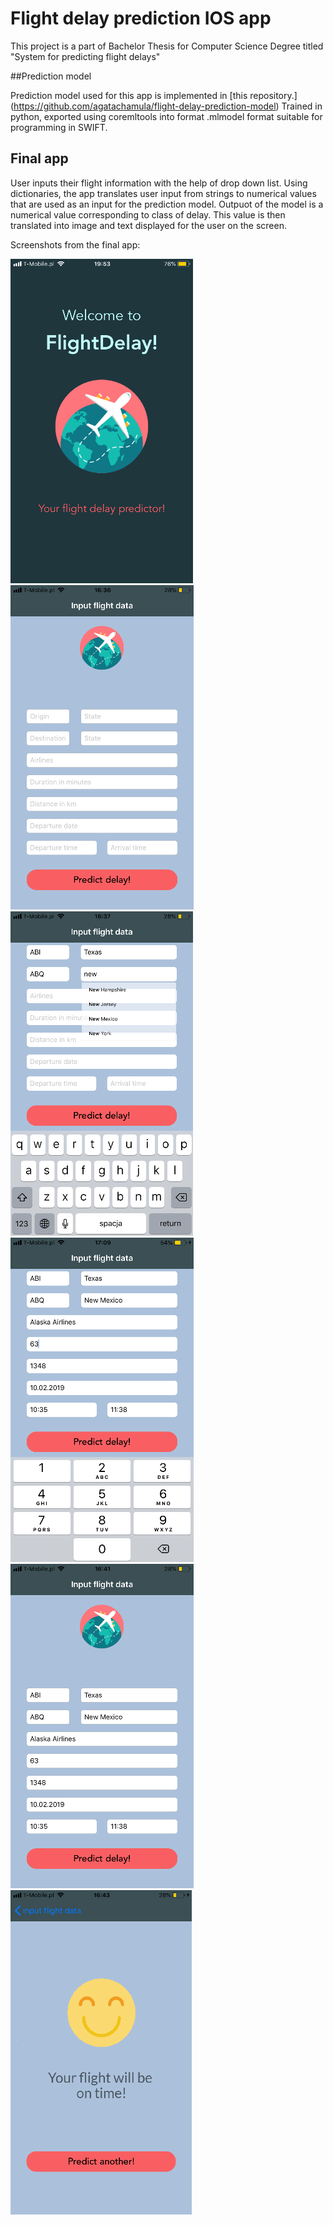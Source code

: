 # Flight delay prediction IOS app

This project is a part of Bachelor Thesis for Computer Science Degree titled "System for predicting flight delays"

##Prediction model

Prediction model used for this app is implemented in [this repository.] (https://github.com/agatachamula/flight-delay-prediction-model)
Trained in python, exported using coremltools into format .mlmodel format suitable for programming in SWIFT.

## Final app

User inputs their flight information with the help of drop down list.
Using dictionaries, the app translates user input from strings to numerical values that are used as an input for the prediction model.
Outpuot of the model is a numerical value corresponding to class of delay. This value is then translated into image and text displayed for the user on the screen.

Screenshots from the final app:

<img src="https://github.com/agatachamula/flight-delay-prediction-ios-app/blob/master/Screens/image17.png?raw=true"> <img src="https://github.com/agatachamula/flight-delay-prediction-ios-app/blob/master/Screens/image18.png?raw=true"> <img src="https://github.com/agatachamula/flight-delay-prediction-ios-app/blob/master/Screens/image19.png?raw=true">
<img src="https://github.com/agatachamula/flight-delay-prediction-ios-app/blob/master/Screens/image20.png?raw=true"> <img src="https://github.com/agatachamula/flight-delay-prediction-ios-app/blob/master/Screens/image21.png?raw=true"> <img src="https://github.com/agatachamula/flight-delay-prediction-ios-app/blob/master/Screens/image22.png?raw=true">
